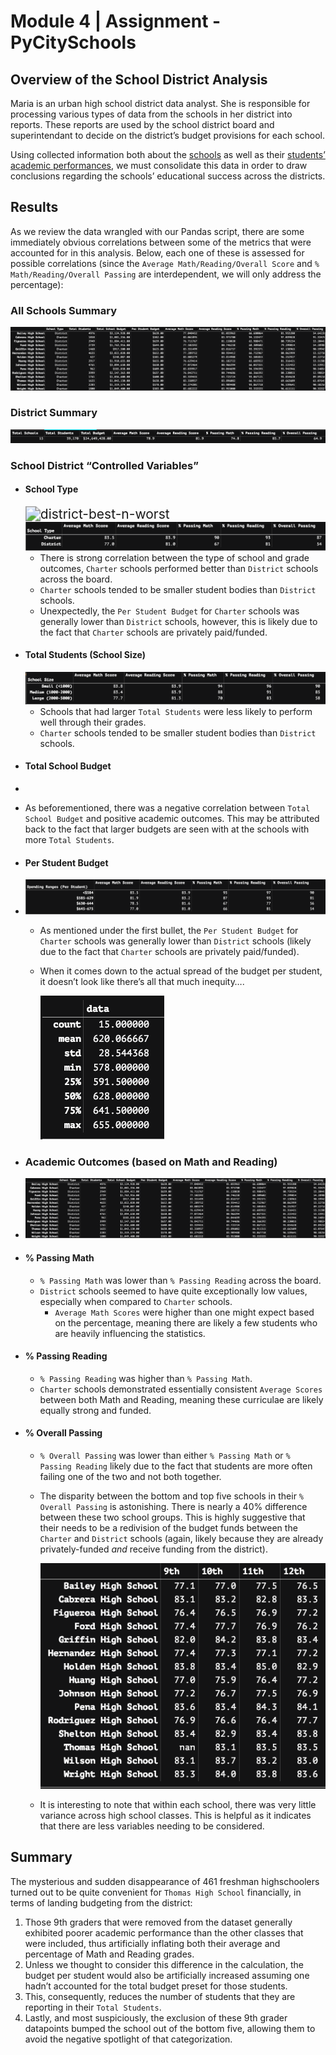 # Module 4 | Assignment - PyCitySchools

## **Overview of the School District Analysis**

Maria is an urban high school district data analyst. She is responsible for processing various types of data from the schools in her district into reports. These reports are used by the school district board and superintendant to decide on the district’s budget provisions for each school.

Using collected information both about the [schools](Resources/schools_complete.csv) as well as their [students’ academic performances](Resources/students_complete.csv), we must consolidate this data in order to draw conclusions regarding the schools’ educational success across the districts.

## **Results**

As we review the data wrangled with our Pandas script, there are some immediately obvious correlations between some of the metrics that were accounted for in this analysis. Below, each one of these is assessed for possible correlations (since the `Average Math/Reading/Overall Score` and `% Math/Reading/Overall Passing` are interdependent, we will only address the percentage):

### All Schools Summary

<img src="Resources/all-school-summary.png" alt="all-school-summary" style="zoom:150%;" />

### District Summary

<img src="Resources/district-summary.png" alt="district-summary" style="zoom:150%;" />

### School District “Controlled Variables”

- #### School Type

  <img src="../../../../../system-screenshots/district-best-n-worst.png" alt="district-best-n-worst" style="zoom:150%;" />

  <img src="Resources/school-type-results.png" style="zoom:500%;" />

  - There is strong correlation between the type of school and grade outcomes, `Charter` schools performed better than `District` schools across the board.
  - `Charter` schools tended to be smaller student bodies than `District` schools.
  - Unexpectedly, the `Per Student Budget` for `Charter` schools was generally lower than `District` schools, however, this is likely due to the fact that `Charter` schools are privately paid/funded.

- #### Total Students (School Size)

  <img src="Resources/school-size-results.png" alt="school-size-results" style="zoom:200%;" />

  - Schools that had larger `Total Students` were less likely to perform well through their grades.
  - `Charter` schools tended to be smaller student bodies than `District` schools.

- #### Total School Budget

- 

  - As beforementioned, there was a negative correlation between `Total School Budget` and positive academic outcomes. This may be attributed back to the fact that larger budgets are seen with at the schools with more `Total Students`.

- #### Per Student Budget

- <img src="Resources/student-budget-results.png" alt="student-budget-results" style="zoom:200%;" />

  - As mentioned under the first bullet, the `Per Student Budget` for `Charter` schools was generally lower than `District` schools (likely due to the fact that `Charter` schools are privately paid/funded).

  - When it comes down to the actual spread of the budget per student, it doesn’t look like there’s all that much inequity….

    <img src="Resources/student-budget-analysis.png" alt="student-budget-analysis"  />

    

- ### Academic Outcomes (based on Math and Reading)

- <img src="Resources/all-school-summary.png" alt="all-school-summary" style="zoom:150%;" />

- #### % Passing Math

  - `% Passing Math` was lower than `% Passing Reading` across the board.
  - `District` schools seemed to have quite exceptionally low values, especially when compared to `Charter` schools.
    - `Average Math Scores` were higher than one might expect based on the percentage, meaning there are likely a few students who are heavily influencing the statistics.

- #### % Passing Reading

  - `% Passing Reading` was higher than `% Passing Math`.
  - `Charter` schools demonstrated essentially consistent `Average Scores` between both Math and Reading, meaning these curriculae are likely equally strong and funded.

- #### % Overall Passing

  - `% Overall Passing` was lower than either `% Passing Math`  or `% Passing Reading` likely due to the fact that students are more often failing one of the two and not both together.

  - The disparity between the bottom and top five schools in their `% Overall Passing` is astonishing. There is nearly a 40% difference between these two school groups. This is highly suggestive that their needs to be a redivision of the budget funds between the `Charter` and `District` schools (again, likely because they are already privately-funded *and* receive funding from the district).

    <img src="Resources/grades-across-classes.png" alt="grades-across-classes" style="zoom:150%;" />

  - It is interesting to note that within each school, there was very little variance across high school classes. This is helpful as it indicates that there are  less variables needing to be considered.

## **Summary**

The mysterious and sudden disappearance of 461 freshman highschoolers turned out to be quite convenient for `Thomas High School` financially, in terms of landing budgeting from the district:

1. Those 9th graders that were removed from the dataset generally exhibited poorer academic performance than the other classes that were included, thus artificially inflating both their average and percentage of  Math and Reading grades.
2. Unless we thought to consider this difference in the calculation, the budget per student would also be artificially increased assuming one hadn’t accounted for the total budget preset for those students.
3. This, consequently, reduces the number of students that they are reporting in their `Total Students`.
4. Lastly, and most suspiciously, the exclusion of these 9th grader datapoints bumped the school out of the bottom five, allowing them to avoid the negative spotlight of that categorization.



